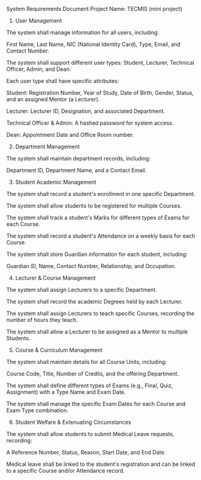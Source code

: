 System Requirements Document
Project Name: TECMIS (mini project)

1. User Management

The system shall manage information for all users, including:

First Name, Last Name, NIC (National Identity Card), Type, Email, and Contact Number.

The system shall support different user types: Student, Lecturer, Technical Officer, Admin, and Dean.

Each user type shall have specific attributes:

Student: Registration Number, Year of Study, Date of Birth, Gender, Status, and an assigned Mentor (a Lecturer).

Lecturer: Lecturer ID, Designation, and associated Department.

Technical Officer & Admin: A hashed password for system access.

Dean: Appointment Date and Office Room number.

2. Department Management

The system shall maintain department records, including:

Department ID, Department Name, and a Contact Email.

3. Student Academic Management

The system shall record a student's enrollment in one specific Department.

The system shall allow students to be registered for multiple Courses.

The system shall track a student's Marks for different types of Exams for each Course.

The system shall record a student's Attendance on a weekly basis for each Course.

The system shall store Guardian information for each student, including:

Guardian ID, Name, Contact Number, Relationship, and Occupation.

4. Lecturer & Course Management

The system shall assign Lecturers to a specific Department.

The system shall record the academic Degrees held by each Lecturer.

The system shall assign Lecturers to teach specific Courses, recording the number of hours they teach.

The system shall allow a Lecturer to be assigned as a Mentor to multiple Students.

5. Course & Curriculum Management

The system shall maintain details for all Course Units, including:

Course Code, Title, Number of Credits, and the offering Department.

The system shall define different types of Exams (e.g., Final, Quiz, Assignment) with a Type Name and Exam Date.

The system shall manage the specific Exam Dates for each Course and Exam Type combination.

6. Student Welfare & Extenuating Circumstances

The system shall allow students to submit Medical Leave requests, recording:

A Reference Number, Status, Reason, Start Date, and End Date.

Medical leave shall be linked to the student's registration and can be linked to a specific Course and/or Attendance record.


